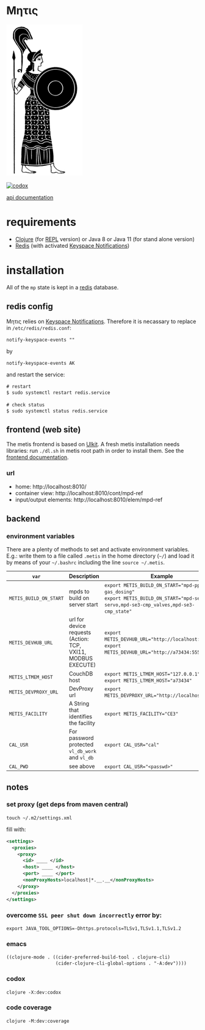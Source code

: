 # Μητις

<img src="metis.png" alt="metis" id="logo">

[![codox](https://github.com/wactbprot/metis/actions/workflows/main.yml/badge.svg)](https://github.com/wactbprot/metis/actions/workflows/main.yml)

[api documentation](https://wactbprot.github.io/metis/)
# requirements

* [Clojure](https://clojure.org/guides/getting_started) (for [REPL](https://clojure.org/guides/repl/introduction) version)
   or Java 8 or Java 11 (for stand alone version)
* [Redis](https://redis.io/) (with activated [Keyspace Notifications](https://redis.io/topics/notifications))

# installation 

All of the `mp` state is kept in a [redis](https://redis.io) database.

## redis config

Μητις relies on [Keyspace Notifications](https://redis.io/topics/notifications).
Therefore it is necassary to replace in `/etc/redis/redis.conf`:

```shell
notify-keyspace-events ""
```

by

```shell
notify-keyspace-events AK
```
and restart the service:

```shell
# restart
$ sudo systemctl restart redis.service

# check status
$ sudo systemctl status redis.service
```

## frontend (web site)

The metis frontend is based on [UIkit](https://getuikit.com/). A fresh
metis installation needs libraries: run `./dl.sh` in metis root path
in order to install them. See the [frontend documentation](frontend.md). 

### url

* home: http://localhost:8010/
* container view: http://localhost:8010/cont/mpd-ref
* input/output elements: http://localhost:8010/elem/mpd-ref

## backend
### environment variables

There are a plenty of methods to set and activate environment variables. E.g.: 
write them to a file called `.metis` in the home directory (`~/`) and load it 
by means of your `~/.bashrc` including the line `source ~/.metis`.

| `var`                 | Description                                                       | Example                                                                                                                                   |
|---------------------- |------------------------------------------------------------------ |-------------------------------------------------------------------------------------------------------------------------------------------|
| `METIS_BUILD_ON_START`| mpds to build on server start                                     | `export METIS_BUILD_ON_START="mpd-ppc-gas_dosing"`<br>`export METIS_BUILD_ON_START="mpd-se3-servo,mpd-se3-cmp_valves,mpd-se3-cmp_state"`  |
| `METIS_DEVHUB_URL`    | url for device requests <br>(Action: TCP, VXI11, MODBUS EXECUTE)  | `export METIS_DEVHUB_URL="http://localhost:9009"`<br>`export METIS_DEVHUB_URL="http://a73434:55555"`                                      |
| `METIS_LTMEM_HOST`    | CouchDB host                                                      | `export METIS_LTMEM_HOST="127.0.0.1"`<br>`export METIS_LTMEM_HOST="a73434"`                                                               |
| `METIS_DEVPROXY_URL`  | DevProxy url                                                      | `export METIS_DEVPROXY_URL="http://localhost:8009"`                                                                                       |
| `METIS_FACILITY`      | A String that identifies the facility                             | `export METIS_FACILITY="CE3"`                                                                                                             |
| `CAL_USR`             | For password protected `vl_db_work` and `vl_db`                   | `export CAL_USR="cal"`                                                                                                                    |
| `CAL_PWD`             | see above                                                         | `export CAL_USR="<passwd>"`                                                                                                               |

## notes

### set proxy (get deps from maven central)

```shell
touch ~/.m2/settings.xml 
```
fill with:

```xml
<settings>
  <proxies>
    <proxy>
      <id> ____ </id>
      <host> ____ </host>
      <port> ____ </port>
      <nonProxyHosts>localhost|*.__.__</nonProxyHosts>
    </proxy>
  </proxies>
</settings>
```

### overcome `SSL peer shut down incorrectly` error by:

```shell
export JAVA_TOOL_OPTIONS=-Dhttps.protocols=TLSv1,TLSv1.1,TLSv1.2
```

### emacs

```elisp
((clojure-mode . ((cider-preferred-build-tool . clojure-cli)
                  (cider-clojure-cli-global-options . "-A:dev"))))
```

### codox

```shell
clojure -X:dev:codox
```
### code coverage

```shell
clojure -M:dev:coverage
```
